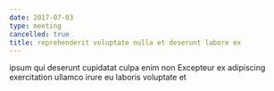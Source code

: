 ```yaml
---
date: 2017-07-03
type: meeting
cancelled: true
title: reprehenderit voluptate nulla et deserunt labore ex
---
```

ipsum qui deserunt cupidatat culpa enim non Excepteur ex adipiscing exercitation ullamco irure eu laboris voluptate et